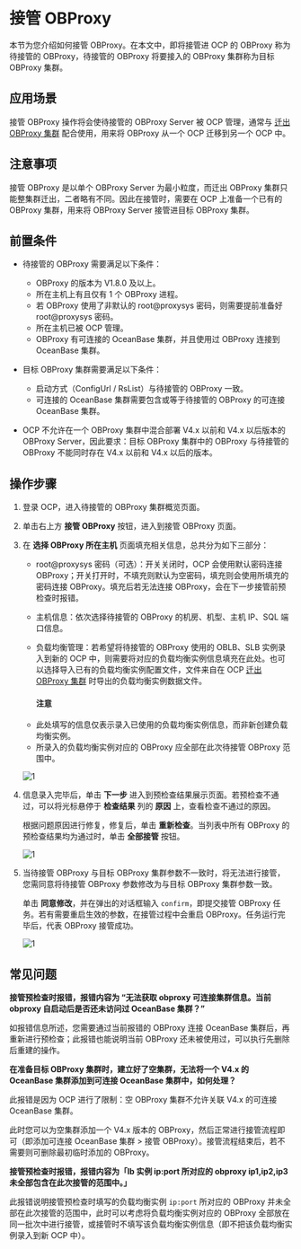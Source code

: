 # 接管 OBProxy

本节为您介绍如何接管 OBProxy。在本文中，即将接管进 OCP 的 OBProxy 称为待接管的 OBProxy，待接管的 OBProxy 将要接入的 OBProxy 集群称为目标 OBProxy 集群。

## 应用场景

接管 OBProxy 操作将会使待接管的 OBProxy Server 被 OCP 管理，通常与 [迁出 OBProxy 集群](1230.moveout-the-obproxy-cluster.md) 配合使用，用来将 OBProxy 从一个 OCP 迁移到另一个 OCP 中。

## 注意事项

接管 OBProxy 是以单个 OBProxy Server 为最小粒度，而迁出 OBProxy 集群只能整集群迁出，二者略有不同。因此在接管时，需要在 OCP 上准备一个已有的 OBProxy 集群，用来将 OBProxy Server 接管进目标 OBProxy 集群。

## 前置条件

* 待接管的 OBProxy 需要满足以下条件：

  * OBProxy 的版本为 V1.8.0 及以上。
  * 所在主机上有且仅有 1 个 OBProxy 进程。
  * 若 OBProxy 使用了非默认的 root@proxysys 密码，则需要提前准备好 root@proxysys 密码。
  * 所在主机已被 OCP 管理。
  * OBProxy 有可连接的 OceanBase 集群，并且使用过 OBProxy 连接到 OceanBase 集群。

* 目标 OBProxy 集群需要满足以下条件：

  * 启动方式（ConfigUrl / RsList）与待接管的 OBProxy 一致。
  * 可连接的 OceanBase 集群需要包含或等于待接管的 OBProxy 的可连接 OceanBase 集群。

* OCP 不允许在一个 OBProxy 集群中混合部署 V4.x 以前和 V4.x 以后版本的 OBProxy Server，因此要求：目标 OBProxy 集群中的 OBProxy 与待接管的 OBProxy 不能同时存在 V4.x 以前和 V4.x 以后的版本。

## 操作步骤

1. 登录 OCP，进入待接管的 OBProxy 集群概览页面。

2. 单击右上方 **接管 OBProxy** 按钮，进入到接管 OBProxy 页面。

3. 在 **选择 OBProxy 所在主机** 页面填充相关信息，总共分为如下三部分：

    * root@proxysys 密码（可选）：开关关闭时，OCP 会使用默认密码连接 OBProxy；开关打开时，不填充则默认为空密码，填充则会使用所填充的密码连接 OBProxy。填充后若无法连接 OBProxy，会在下一步接管前预检查时报错。

    * 主机信息：依次选择待接管的 OBProxy 的机房、机型、主机 IP、SQL 端口信息。

    * 负载均衡管理：若希望将待接管的 OBProxy 使用的 OBLB、SLB 实例录入到新的 OCP 中，则需要将对应的负载均衡实例信息填充在此处。也可以选择导入已有的负载均衡实例配置文件，文件来自在 OCP [迁出 OBProxy 集群](1230.moveout-the-obproxy-cluster.md) 时导出的负载均衡实例数据文件。

        <main id="notice" type='notice'>
        <h4>注意</h4>
        <p><li>此处填写的信息仅表示录入已使用的负载均衡实例信息，而非新创建负载均衡实例。</li><li>所录入的负载均衡实例对应的 OBProxy 应全部在此次待接管 OBProxy 范围中。</li></p>
        </main>

    ![1](https://obbusiness-private.oss-cn-shanghai.aliyuncs.com/doc/img/ocp/422/%E6%8E%A5%E7%AE%A1obproxy%E6%96%B0.png)

4. 信息录入完毕后，单击 **下一步** 进入到预检查结果展示页面。若预检查不通过，可以将光标悬停于 **检查结果** 列的 **原因** 上，查看检查不通过的原因。

    根据问题原因进行修复，修复后，单击 **重新检查**。当列表中所有 OBProxy 的预检查结果均为通过时，单击 **全部接管** 按钮。

    ![1](https://obbusiness-private.oss-cn-shanghai.aliyuncs.com/doc/img/ocp/422/%E9%A2%84%E6%A3%80%E6%9F%A5%E4%B8%8D%E9%80%9A%E8%BF%87%E5%8E%9F.png)

5. 当待接管 OBProxy 与目标 OBProxy 集群参数不一致时，将无法进行接管，您需同意将待接管 OBProxy 参数修改为与目标 OBProxy 集群参数一致。

    单击 **同意修改**，并在弹出的对话框输入 `confirm`，即提交接管 OBProxy 任务。若有需要重启生效的参数，在接管过程中会重启 OBProxy。任务运行完毕后，代表 OBProxy 接管成功。

    ![1](https://obbusiness-private.oss-cn-shanghai.aliyuncs.com/doc/img/ocp/422/%E4%BF%AE%E6%94%B9obproxy%E5%8F%82%E6%95%B0.png)

## 常见问题

**接管预检查时报错，报错内容为 “无法获取 obproxy 可连接集群信息。当前 obproxy 自启动后是否还未访问过 OceanBase 集群？”**

如报错信息所述，您需要通过当前报错的 OBProxy 连接 OceanBase 集群后，再重新进行预检查；此报错也能说明当前 OBProxy 还未被使用过，可以执行先删除后重建的操作。

**在准备目标 OBProxy 集群时，建立好了空集群，无法将一个 V4.x 的 OceanBase 集群添加到可连接 OceanBase 集群中，如何处理？**

此报错是因为 OCP 进行了限制：空 OBProxy 集群不允许关联 V4.x 的可连接 OceanBase 集群。

此时您可以为空集群添加一个 V4.x 版本的 OBProxy，然后正常进行接管流程即可（即添加可连接 OceanBase 集群 > 接管 OBProxy）。接管流程结束后，若不需要则可删除最初临时添加的 OBProxy。

**接管预检查时报错，报错内容为「lb 实例 ip:port 所对应的 obproxy ip1,ip2,ip3 未全部包含在此次接管的范围中。」**

此报错说明接管预检查时填写的负载均衡实例 `ip:port` 所对应的 OBProxy 并未全部在此次接管的范围中，此时可以考虑将负载均衡实例对应的 OBProxy 全部放在同一批次中进行接管，或接管时不填写该负载均衡实例信息（即不把该负载均衡实例录入到新 OCP 中）。
